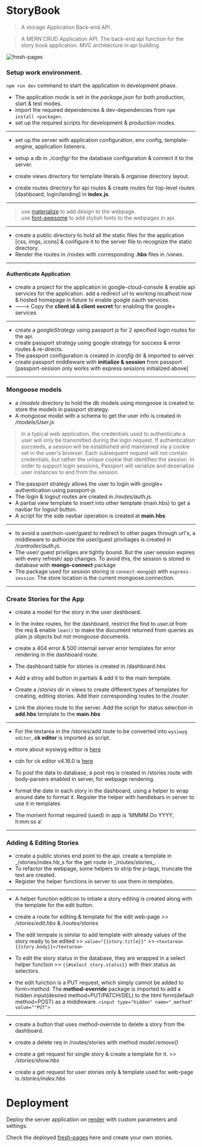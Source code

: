 # StoryBook

> A storage Application Back-end API.

> A MERN CRUD Application API.
> The back-end api function for the story book application.
> MVC architecture in api building.

![fresh-pages](https://i.ibb.co/pbBmmty/fresh-pages.png)

### Setup work environment.

`npm run dev` command to start the application in development phase.

-  The application mode is set in the _package.json_ for both production, start & test modes.
   <br />
-  import the required dependencies & dev-dependencies from `npm install <package>`.
   <br />
-  set up the required scripts for development & production modes.

---

-  set up the server with application configuration, env config, template-engine, application listeners.
-  setup a db in _./config/_ for the database configuration & connect it to the server.

-  create views directory for template literals & organise directory layout.

-  create routes directory for api routes & create routes for top-level routes [dashboard, login/landing] in **index.js**.

---

> use [materialize](https://materializecss.com/getting-started.html) to add design to the webpage.
> <br />
> use [font-awesome](https://cdnjs.com/libraries/font-awesome) to add stylish fonts to the webpages in api.

---

-  create a public directory to hold all the static files for the application [css, imgs, icons] & configure it to the server file to recognize the static directory.
-  Render the routes in /routes with corresponding **.hbs** files in _/views_.

---

#### Authenticate Application

-  create a project for the application in google-cloud-console & enable api services for the application. add a redirect url to working localhost now & hosted homepage in future to enable google oauth services.
-  ---> Copy the **client id & client secret** for enabling the google+ services

---

-  create a _googleStrategy_ using passport js for 2 specified login routes for the api.
-  create passport strategy using google strategy for success & error routes & re-directs.
-  The passport configuration is created in _/config_ dir & imported to server.
-  create passport middleware with **initialize & session** from passport [passport-session only works with express sessions initialized above]

---

### Mongoose models

-  a _/models_ directory to hold the db models using mongoose is created to store the models in passport strategy.
-  A mongoose model with a schema to get the user info is created in _/models/User.js_

> In a typical web application, the credentials used to authenticate a user will only be transmitted during the login request. If authentication succeeds, a session will be established and maintained via a cookie set in the user's browser.
> Each subsequent request will not contain credentials, but rather the unique cookie that identifies the session. In order to support login sessions, Passport will serialize and deserialize user instances to and from the session.

-  The passport strategy allows the user to login with google+ authentication using passport-js
-  The login & logout routes are created in _/routes/auth.js_.
-  A partial view template to insert into other template (main.hbs) to get a navbar for logout button.
-  A script for the side navbar operation is created at **main.hbs**

---

-  to avoid a user/non-user/guest to redirect to other pages through url's, a middleware to authorize the user/guest priviliages is created in _/controller/auth.js_.
-  The user/ guest priviliges are tightly bound. But the user session expires with every refresh/ app changes. To avoid this, the session is stored in database with **mongo-connect** package
-  The package used for session storing is `connect-mongo@3` with `express-session`. The store location is the current mongoose.connection.

---

### Create Stories for the App

-  create a model for the story in the user dashboard.
-  In the index routes, for the dashboard, restrict the find to _user.id_ from the req & enable `lean()` to make the document returned from queries as plain js objects but not mongoose documents.

-  create a 404 error & 500 internal server error templates for error rendering in the dashboard route.
-  The dashboard table for stories is created in /dashboard.hbs
-  Add a stroy add button in partials & add it to the main template.
-  Create a _/stories_ dir in views to create different types of templates for creating, editing stories. Add their corresponding routes to the _/router_.
-  Link the stories route to the server. Add the script for status selection in **add.hbs** template to the **main.hbs**

---

-  For the textarea in the /stories/add route to be converted into `wysiwyg editor`, **ck editor** is imported as script.
-  more about wysiwyg editor is [here](https://froala.com/wysiwyg-editor/)
-  cdn for ck editor v4.16.0 is [here](https://cdnjs.com/libraries/ckeditor)

-  To post the data to database, a post req is created in /stories route with body-parsers enabled in server, for webpage rendering.
-  format the date in each story in the dashboard, using a helper to wrap around date to format it. Register the helper with handlebars in server to use it in templates
-  The moment format required (used) in app is 'MMMM Do YYYY, h:mm:ss a'

---

### Adding & Editing Stories

-  create a public stories end point to the api. create a template in _/stories/index.hb_s for the get route in _/routes/stories\_.
-  To refactor the webpage, some helpers to strip the p-tags, truncate the text are created.
-  Register the helper functions in server to use them in templates.

---

-  A helper function editIcon to intiate a story editing is created along with the template for the edit button.
-  create a route for editing & template for the edit web-page >> _/stories/edit.hbs_ & _/routes/stories_
-  The edit tempate is similar to add template with already values of the story ready to be edited >> `value="{{story.title}}"` >> `<textarea>{{story.body}}</textarea>`
-  To edit the story status in the database, they are wrapped in a select helper function >>
   `{{#select story.status}}` with their status as selectors.

-  the edit function is a PUT request, which simply cannot be added to form>method. The **method-override** package is imported to add a hidden input(desired method=PUT/PATCH/DEL) to the html form(default method=POST) as a middleware.
   `<input type="hidden" name="_method" value=""PUT">`

---

-  create a button that uses method-override to delete a story from the dashboard.
-  create a delete req in /routes/stories with method _model.remove()_

-  create a get request for single story & create a template for it. >> _/stories/show.hbs_
-  create a get request for user stories only & template used for web-page is _/stories/index.hbs_

# Deployment

Deploy the server application on [render](https://render.com) with custom parameters and settings.

Check the deployed [fresh-pages](http://fresh-pages.onrender.com/) here and create your own stories.
